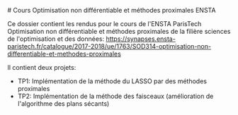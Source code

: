 # Cours Optimisation non différentiable et méthodes proximales ENSTA

Ce dossier contient les rendus pour le cours de l'ENSTA ParisTech Optimisation non différentiable et méthodes proximales de la filière sciences de l'optimisation et des données:
https://synapses.ensta-paristech.fr/catalogue/2017-2018/ue/1763/SOD314-optimisation-non-differentiable-et-methodes-proximales

Il contient deux projets:
* TP1: Implémentation de la méthode du LASSO par des méthodes proximales
* TP2: Implémentation de la méthode des faisceaux (amélioration de l'algorithme des plans sécants)


